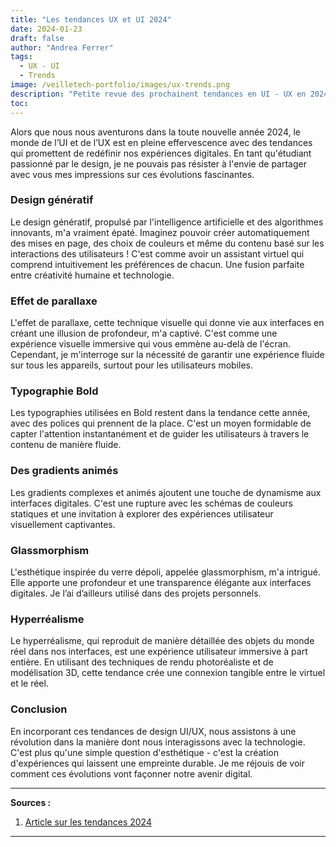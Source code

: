 ```yaml
---
title: "Les tendances UX et UI 2024"
date: 2024-01-23
draft: false
author: "Andrea Ferrer"
tags:
  - UX - UI
  - Trends
image: /veilletech-portfolio/images/ux-trends.png
description: "Petite revue des prochainent tendances en UI - UX en 2024."
toc:
---
```


Alors que nous nous aventurons dans la toute nouvelle année 2024, le monde de l’UI et de l’UX est en pleine effervescence avec des tendances qui promettent de redéfinir nos expériences digitales. En tant qu'étudiant passionné par le design, je ne pouvais pas résister à l'envie de partager avec vous mes impressions sur ces évolutions fascinantes.

### Design génératif

Le design génératif, propulsé par l'intelligence artificielle et des algorithmes innovants, m'a vraiment épaté. Imaginez pouvoir créer automatiquement des mises en page, des choix de couleurs et même du contenu basé sur les interactions des utilisateurs ! C'est comme avoir un assistant virtuel qui comprend intuitivement les préférences de chacun. Une fusion parfaite entre créativité humaine et technologie.

### Effet de parallaxe

L'effet de parallaxe, cette technique visuelle qui donne vie aux interfaces en créant une illusion de profondeur, m'a captivé. C'est comme une expérience visuelle immersive qui vous emmène au-delà de l'écran. Cependant, je m'interroge sur la nécessité de garantir une expérience fluide sur tous les appareils, surtout pour les utilisateurs mobiles.

### Typographie Bold

Les typographies utilisées en Bold restent dans la tendance cette année, avec des polices qui prennent de la place. C'est un moyen formidable de capter l'attention instantanément et de guider les utilisateurs à travers le contenu de manière fluide.

### Des gradients animés

Les gradients complexes et animés ajoutent une touche de dynamisme aux interfaces digitales. C'est une rupture avec les schémas de couleurs statiques et une invitation à explorer des expériences utilisateur visuellement captivantes.

### Glassmorphism

L'esthétique inspirée du verre dépoli, appelée glassmorphism, m'a intrigué. Elle apporte une profondeur et une transparence élégante aux interfaces digitales. Je l’ai d’ailleurs utilisé dans des projets personnels.

### Hyperréalisme

Le hyperréalisme, qui reproduit de manière détaillée des objets du monde réel dans nos interfaces, est une expérience utilisateur immersive à part entière. En utilisant des techniques de rendu photoréaliste et de modélisation 3D, cette tendance crée une connexion tangible entre le virtuel et le réel.

### Conclusion

En incorporant ces tendances de design UI/UX, nous assistons à une révolution dans la manière dont nous interagissons avec la technologie. C'est plus qu'une simple question d'esthétique - c'est la création d'expériences qui laissent une empreinte durable. Je me réjouis de voir comment ces évolutions vont façonner notre avenir digital.

---

**Sources :**

1. [Article sur les tendances 2024](https://uxplanet.org/ui-ux-design-trends-for-2024-8ddd539cd6fa)

---
